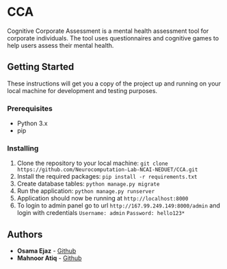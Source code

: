 # CCA

Cognitive Corporate Assessment is a mental health assessment tool for corporate individuals. The tool uses questionnaires and cognitive games to help users assess their mental health.

## Getting Started

These instructions will get you a copy of the project up and running on your local machine for development and testing purposes.

### Prerequisites

- Python 3.x
- pip

### Installing

1. Clone the repository to your local machine: `git clone https://github.com/Neurocomputation-Lab-NCAI-NEDUET/CCA.git`
2. Install the required packages: `pip install -r requirements.txt`
3. Create database tables: `python manage.py migrate`
4. Run the application: `python manage.py runserver`
5. Application should now be running at `http://localhost:8000`
6. To login to admin panel go to url `http://167.99.249.149:8000/admin` and login with credentials `Username: admin` `Password: hello123*`

## Authors

* **Osama Ejaz** - [Github](https://github.com/osamaejz/)
* **Mahnoor Atiq** - [Github](https://github.com/Mahnoo/)

